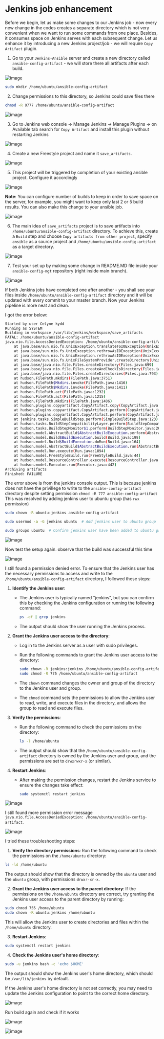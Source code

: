# Jenkins job enhancement

Before we begin, let us make some changes to our Jenkins job - now every new change in the codes creates a separate directory which is not very convenient when we want to run some commands from one place. Besides, it consumes space on Jenkins serves with each subsequent change. Let us enhance it by introducing a new Jenkins project/job - we will require `Copy Artifact` plugin.

1. Go to your `Jenkins-Ansible` server and create a new directory called `ansible-config-artifact` - we will store there all artifacts after each build.

![image](image/1.jpg)

```bash
sudo mkdir /home/ubuntu/ansible-config-artifact
```

2. Change permissions to this directory, so Jenkins could save files there

```bash
chmod -R 0777 /home/ubuntu/ansible-config-artifact
```

![image](image/2.jpg)

3. Go to Jenkins web console -> Manage Jenkins -> Manage Plugins -> on Available tab search for `Copy Artifact` and install this plugin without restarting Jenkins

![image](image/3.jpg)

4. Create a new Freestyle project and name it `save_artifacts`.

![image](image/4.jpg)

5. This project will be triggered by completion of your existing ansible project. Configure it accordingly

![image](image/5.jpg)

**Note:** You can configure number of builds to keep in order to save space on the server, for example, you might want to keep only last 2 or 5 build results. You can also make this change to your ansible job.

![image](image/6.jpg)

6. The main idea of `save_artifacts` project is to save artifacts into `/home/ubuntu/ansible-config-artifact` directory. To achieve this, create a `Build` step and choose `Copy artifacts from other project`, specify `ansible` as a source project and `/home/ubuntu/ansible-config-artifact` as a target directory.

![image](image/7.jpg)

7. Test your set up by making some change in README.MD file inside your `ansible-config-mgt` repository (right inside main branch).

![image](image/test.jpg)

If both Jenkins jobs have completed one after another - you shall see your files inside `/home/ubuntu/ansible-config-artifact` directory and it will be updated with every commit to your master branch.
Now your Jenkins pipeline is more neat and clean.

I got the error below:

```bash
Started by user Celyne kydd
Running as SYSTEM
Building in workspace /var/lib/jenkins/workspace/save_artifacts
FATAL: /home/ubuntu/ansible-config-artifact
java.nio.file.AccessDeniedException: /home/ubuntu/ansible-config-artifact
	at java.base/sun.nio.fs.UnixException.translateToIOException(UnixException.java:90)
	at java.base/sun.nio.fs.UnixException.rethrowAsIOException(UnixException.java:106)
	at java.base/sun.nio.fs.UnixException.rethrowAsIOException(UnixException.java:111)
	at java.base/sun.nio.fs.UnixFileSystemProvider.createDirectory(UnixFileSystemProvider.java:438)
	at java.base/java.nio.file.Files.createDirectory(Files.java:699)
	at java.base/java.nio.file.Files.createAndCheckIsDirectory(Files.java:807)
	at java.base/java.nio.file.Files.createDirectories(Files.java:793)
	at hudson.FilePath.mkdirs(FilePath.java:3751)
	at hudson.FilePath$Mkdirs.invoke(FilePath.java:1416)
	at hudson.FilePath$Mkdirs.invoke(FilePath.java:1411)
	at hudson.FilePath.act(FilePath.java:1232)
	at hudson.FilePath.act(FilePath.java:1215)
	at hudson.FilePath.mkdirs(FilePath.java:1406)
	at hudson.plugins.copyartifact.CopyArtifact.copy(CopyArtifact.java:711)
	at hudson.plugins.copyartifact.CopyArtifact.perform(CopyArtifact.java:675)
	at hudson.plugins.copyartifact.CopyArtifact.perform(CopyArtifact.java:559)
	at jenkins.tasks.SimpleBuildStep.perform(SimpleBuildStep.java:123)
	at hudson.tasks.BuildStepCompatibilityLayer.perform(BuildStepCompatibilityLayer.java:80)
	at hudson.tasks.BuildStepMonitor$1.perform(BuildStepMonitor.java:20)
	at hudson.model.AbstractBuild$AbstractBuildExecution.perform(AbstractBuild.java:818)
	at hudson.model.Build$BuildExecution.build(Build.java:199)
	at hudson.model.Build$BuildExecution.doRun(Build.java:164)
	at hudson.model.AbstractBuild$AbstractBuildExecution.run(AbstractBuild.java:526)
	at hudson.model.Run.execute(Run.java:1894)
	at hudson.model.FreeStyleBuild.run(FreeStyleBuild.java:44)
	at hudson.model.ResourceController.execute(ResourceController.java:101)
	at hudson.model.Executor.run(Executor.java:442)
Archiving artifacts
Finished: FAILURE
```

The error above is from the jenkins console output.
This is because jenkins does not have the privillege to write to the `ansible-config-artifact` directory despite setting permission `chmod -R 777 ansible-config-artifact`
This was resolved by adding jenkins user to ubuntu group (has `rwx` permission)

```bash
sudo chown -R ubuntu:jenkins ansible-config-artifact

sudo usermod -a -G jenkins ubuntu  # Add jenkins user to ubuntu group

sudo groups ubuntu  # Confirm jenkins user have been added to ubuntu group
```

![image](image/9.jpg)

Now test the setup again. observe that the build was successful this time

![image](image/8.jpg)

I still found a permission denied error.
To ensure that the Jenkins user has the necessary permissions to access and write to the `/home/ubuntu/ansible-config-artifact` directory, I followed these steps:

1. **Identify the Jenkins user**:

   - The Jenkins user is typically named "jenkins", but you can confirm this by checking the Jenkins configuration or running the following command:
     ```bash
     ps -ef | grep jenkins
     ```
   - The output should show the user running the Jenkins process.

2. **Grant the Jenkins user access to the directory**:

   - Log in to the Jenkins server as a user with sudo privileges.
   - Run the following commands to grant the Jenkins user access to the directory:

     ```bash
     sudo chown -R jenkins:jenkins /home/ubuntu/ansible-config-artifact
     sudo chmod -R 775 /home/ubuntu/ansible-config-artifact
     ```

   - The `chown` command changes the owner and group of the directory to the Jenkins user and group.
   - The `chmod` command sets the permissions to allow the Jenkins user to read, write, and execute files in the directory, and allows the group to read and execute files.

3. **Verify the permissions**:

   - Run the following command to check the permissions on the directory:

     ```bash
     ls -l /home/ubuntu
     ```

   - The output should show that the `/home/ubuntu/ansible-config-artifact` directory is owned by the Jenkins user and group, and the permissions are set to `drwxrwxr-x` (or similar).

4. **Restart Jenkins**:

   - After making the permission changes, restart the Jenkins service to ensure the changes take effect:

     ```bash
     sudo systemctl restart jenkins
     ```

![image](image/error-1.jpg)

I still found more permission error message `java.nio.file.AccessDeniedException: /home/ubuntu/ansible-config-artifact`.

![image](image/a.jpg)

I tried these troubleshooting steps:

1. **Verify the directory permissions**: Run the following command to check the permissions on the `/home/ubuntu` directory:

```bash
ls -ld /home/ubuntu
```

The output should show that the directory is owned by the `ubuntu` user and the `ubuntu` group, with permissions `drwxr-xr-x`.

2. **Grant the Jenkins user access to the parent directory**: If the permissions on the `/home/ubuntu` directory are correct, try granting the Jenkins user access to the parent directory by running:

```bash
sudo chmod 755 /home/ubuntu
sudo chown -R ubuntu:jenkins /home/ubuntu
```

This will allow the Jenkins user to create directories and files within the `/home/ubuntu` directory.

3. **Restart Jenkins**:

```bash
sudo systemctl restart jenkins
```

4. **Check the Jenkins user's home directory**:

```bash
sudo -u jenkins bash -c 'echo $HOME'
```

The output should show the Jenkins user's home directory, which should be `/var/lib/jenkins` by default.

If the Jenkins user's home directory is not set correctly, you may need to update the Jenkins configuration to point to the correct home directory.

![image](image/b.jpg)

Run build again and check if it works

![image](image/10.jpg)

![image](image/11.jpg)
